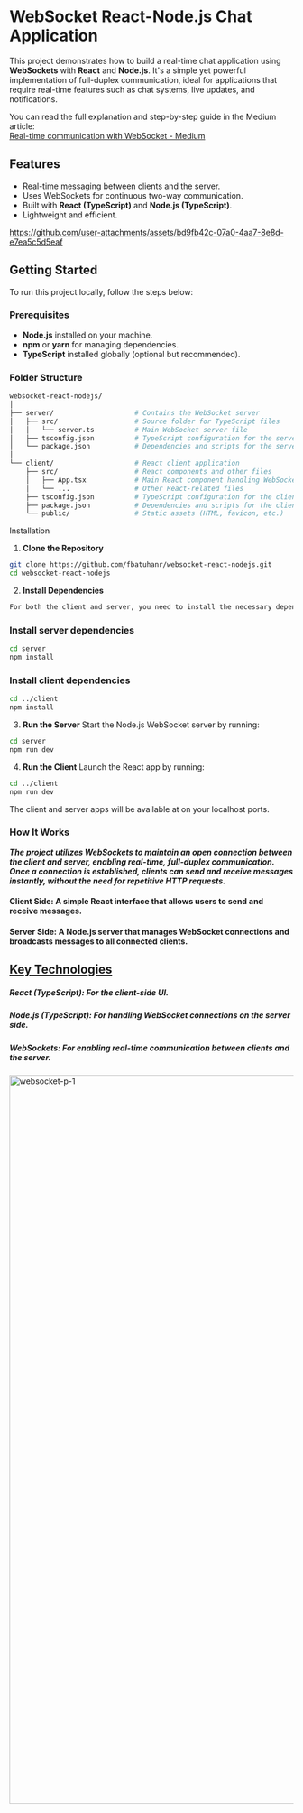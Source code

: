 # WebSocket React-Node.js Chat Application

This project demonstrates how to build a real-time chat application using **WebSockets** with **React** and **Node.js**. It's a simple yet powerful implementation of full-duplex communication, ideal for applications that require real-time features such as chat systems, live updates, and notifications.

You can read the full explanation and step-by-step guide in the Medium article:  
[Real-time communication with WebSocket - Medium](https://fbatuhanr.medium.com/real-time-communication-with-websocket-a-react-and-node-js-application-db33cae889ae)

## Features

- Real-time messaging between clients and the server.
- Uses WebSockets for continuous two-way communication.
- Built with **React (TypeScript)** and **Node.js (TypeScript)**.
- Lightweight and efficient.
  

https://github.com/user-attachments/assets/bd9fb42c-07a0-4aa7-8e8d-e7ea5c5d5eaf


## Getting Started

To run this project locally, follow the steps below:

### Prerequisites

- **Node.js** installed on your machine.
- **npm** or **yarn** for managing dependencies.
- **TypeScript** installed globally (optional but recommended).

### Folder Structure

```bash
websocket-react-nodejs/
│
├── server/                    # Contains the WebSocket server
│   ├── src/                   # Source folder for TypeScript files
│   │   └── server.ts          # Main WebSocket server file
│   ├── tsconfig.json          # TypeScript configuration for the server
│   └── package.json           # Dependencies and scripts for the server
│
└── client/                    # React client application
    ├── src/                   # React components and other files
    │   ├── App.tsx            # Main React component handling WebSocket logic
    │   └── ...                # Other React-related files
    ├── tsconfig.json          # TypeScript configuration for the client
    ├── package.json           # Dependencies and scripts for the client
    └── public/                # Static assets (HTML, favicon, etc.)
```

Installation
1. **Clone the Repository**
```bash
git clone https://github.com/fbatuhanr/websocket-react-nodejs.git
cd websocket-react-nodejs
```
2. **Install Dependencies**
```bash
For both the client and server, you need to install the necessary dependencies.
```


### Install server dependencies
```bash
cd server
npm install
```

### Install client dependencies
```bash
cd ../client
npm install
```
3. **Run the Server**
Start the Node.js WebSocket server by running:
```bash
cd server
npm run dev
```
4. **Run the Client**
Launch the React app by running:
```bash
cd ../client
npm run dev
```
The client and server apps will be available at on your localhost ports.

### How It Works
 ***The project utilizes WebSockets to maintain an open connection between the client and server, enabling real-time, full-duplex communication. Once a connection is established, clients can send and receive messages instantly, without the need for repetitive HTTP requests.***

#### Client Side: A simple React interface that allows users to send and receive messages.
#### Server Side: A Node.js server that manages WebSocket connections and broadcasts messages to all connected clients.
## <u>Key Technologies</u>
##### React (TypeScript): For the client-side UI.
##### Node.js (TypeScript): For handling WebSocket connections on the server side.
##### WebSockets: For enabling real-time communication between clients and the server.

<img width="1292" alt="websocket-p-1" src="https://github.com/user-attachments/assets/935bc253-3efa-4efe-b638-1ec432a3dd69">
